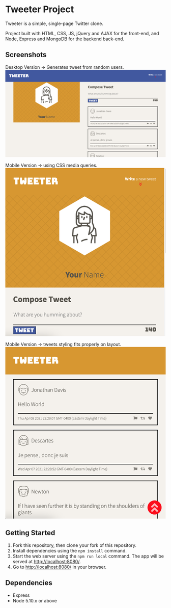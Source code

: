 # Tweeter Project

Tweeter is a simple, single-page Twitter clone.

Project built with HTML, CSS, JS, jQuery and AJAX for the front-end, and Node, Express and MongoDB for the backend back-end.

## Screenshots

Desktop Version -> Generates tweet from random users.
!["Screenshot of Desktop Layout"](https://github.com/DOwdev/tweeter/blob/master/docs/Desktop-Tweeter.png)

Mobile Version -> using CSS media queries.
!["Screenshot of Mobile Layout"](https://github.com/DOwdev/tweeter/blob/master/docs/Mobile-Tweeter-1.png)

Mobile Version -> tweets styling fits properly on layout.
!["Second Screenshot of Mobile Layout"](https://github.com/DOwdev/tweeter/blob/master/docs/Mobile-Tweeter-2.png)

## Getting Started

1. Fork this repository, then clone your fork of this repository.
2. Install dependencies using the `npm install` command.
3. Start the web server using the `npm run local` command. The app will be served at <http://localhost:8080/>.
4. Go to <http://localhost:8080/> in your browser.

## Dependencies

- Express
- Node 5.10.x or above
